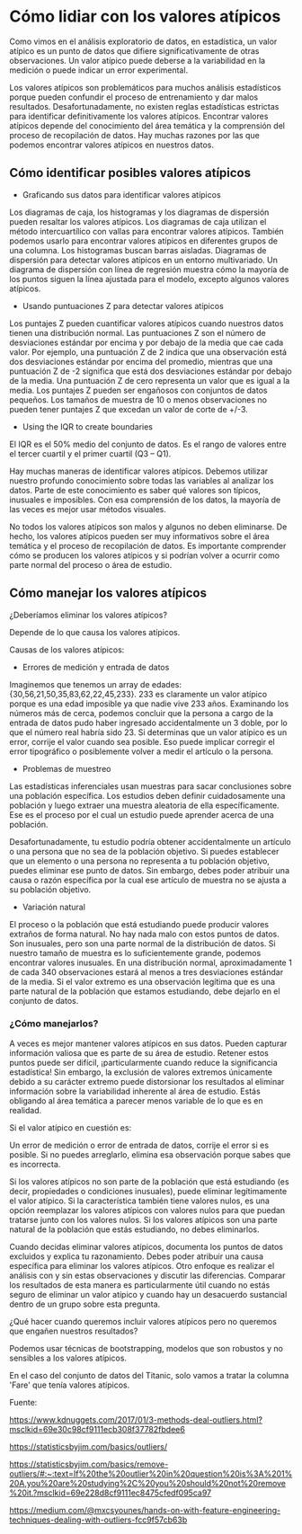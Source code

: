 # Cómo lidiar con los valores atípicos

Como vimos en el análisis exploratorio de datos, en estadística, un valor atípico es un punto de datos que difiere significativamente de otras observaciones. Un valor atípico puede deberse a la variabilidad en la medición o puede indicar un error experimental.

Los valores atípicos son problemáticos para muchos análisis estadísticos porque pueden confundir el proceso de entrenamiento y dar malos resultados. Desafortunadamente, no existen reglas estadísticas estrictas para identificar definitivamente los valores atípicos. Encontrar valores atípicos depende del conocimiento del área temática y la comprensión del proceso de recopilación de datos. Hay muchas razones por las que podemos encontrar valores atípicos en nuestros datos.

## Cómo identificar posibles valores atípicos

- Graficando sus datos para identificar valores atípicos

Los diagramas de caja, los histogramas y los diagramas de dispersión pueden resaltar los valores atípicos. Los diagramas de caja utilizan el método intercuartílico con vallas para encontrar valores atípicos. También podemos usarlo para encontrar valores atípicos en diferentes grupos de una columna. Los histogramas buscan barras aisladas. Diagramas de dispersión para detectar valores atípicos en un entorno multivariado. Un diagrama de dispersión con línea de regresión muestra cómo la mayoría de los puntos siguen la línea ajustada para el modelo, excepto algunos valores atípicos.

- Usando puntuaciones Z para detectar valores atípicos

Los puntajes Z pueden cuantificar valores atípicos cuando nuestros datos tienen una distribución normal. Las puntuaciones Z son el número de desviaciones estándar por encima y por debajo de la media que cae cada valor. Por ejemplo, una puntuación Z de 2 indica que una observación está dos desviaciones estándar por encima del promedio, mientras que una puntuación Z de -2 significa que está dos desviaciones estándar por debajo de la media. Una puntuación Z de cero representa un valor que es igual a la media. Los puntajes Z pueden ser engañosos con conjuntos de datos pequeños. Los tamaños de muestra de 10 o menos observaciones no pueden tener puntajes Z que excedan un valor de corte de +/-3.

- Using the IQR to create boundaries

El IQR es el 50% medio del conjunto de datos. Es el rango de valores entre el tercer cuartil y el primer cuartil (Q3 – Q1).

Hay muchas maneras de identificar valores atípicos. Debemos utilizar nuestro profundo conocimiento sobre todas las variables al analizar los datos. Parte de este conocimiento es saber qué valores son típicos, inusuales e imposibles. Con esa comprensión de los datos, la mayoría de las veces es mejor usar métodos visuales.

No todos los valores atípicos son malos y algunos no deben eliminarse. De hecho, los valores atípicos pueden ser muy informativos sobre el área temática y el proceso de recopilación de datos. Es importante comprender cómo se producen los valores atípicos y si podrían volver a ocurrir como parte normal del proceso o área de estudio.

## Cómo manejar los valores atípicos 

¿Deberíamos eliminar los valores atípicos?

Depende de lo que causa los valores atípicos.

Causas de los valores atípicos:

- Errores de medición y entrada de datos

Imaginemos que tenemos un array de edades: {30,56,21,50,35,83,62,22,45,233}. 233 es claramente un valor atípico porque es una edad imposible ya que nadie vive 233 años. Examinando los números más de cerca, podemos concluir que la persona a cargo de la entrada de datos pudo haber ingresado accidentalmente un 3 doble, por lo que el número real habría sido 23. Si determinas que un valor atípico es un error, corrije el valor cuando sea posible. Eso puede implicar corregir el error tipográfico o posiblemente volver a medir el artículo o la persona.

- Problemas de muestreo

Las estadísticas inferenciales usan muestras para sacar conclusiones sobre una población específica. Los estudios deben definir cuidadosamente una población y luego extraer una muestra aleatoria de ella específicamente. Ese es el proceso por el cual un estudio puede aprender acerca de una población.

Desafortunadamente, tu estudio podría obtener accidentalmente un artículo o una persona que no sea de la población objetivo. Si puedes establecer que un elemento o una persona no representa a tu población objetivo, puedes eliminar ese punto de datos. Sin embargo, debes poder atribuir una causa o razón específica por la cual ese artículo de muestra no se ajusta a su población objetivo.

- Variación natural

El proceso o la población que está estudiando puede producir valores extraños de forma natural. No hay nada malo con estos puntos de datos. Son inusuales, pero son una parte normal de la distribución de datos. Si nuestro tamaño de muestra es lo suficientemente grande, podemos encontrar valores inusuales. En una distribución normal, aproximadamente 1 de cada 340 observaciones estará al menos a tres desviaciones estándar de la media. Si el valor extremo es una observación legítima que es una parte natural de la población que estamos estudiando, debe dejarlo en el conjunto de datos.

### ¿Cómo manejarlos?

A veces es mejor mantener valores atípicos en sus datos. Pueden capturar información valiosa que es parte de su área de estudio. Retener estos puntos puede ser difícil, ¡particularmente cuando reduce la significancia estadística! Sin embargo, la exclusión de valores extremos únicamente debido a su carácter extremo puede distorsionar los resultados al eliminar información sobre la variabilidad inherente al área de estudio. Estás obligando al área temática a parecer menos variable de lo que es en realidad.

Si el valor atípico en cuestión es:

Un error de medición o error de entrada de datos, corrije el error si es posible. Si no puedes arreglarlo, elimina esa observación porque sabes que es incorrecta.

Si los valores atípicos no son parte de la población que está estudiando (es decir, propiedades o condiciones inusuales), puede eliminar legítimamente el valor atípico. Si la característica también tiene valores nulos, es una opción reemplazar los valores atípicos con valores nulos para que puedan tratarse junto con los valores nulos. Si los valores atípicos son una parte natural de la población que estás estudiando, no debes eliminarlos.

Cuando decidas eliminar valores atípicos, documenta los puntos de datos excluidos y explica tu razonamiento. Debes poder atribuir una causa específica para eliminar los valores atípicos. Otro enfoque es realizar el análisis con y sin estas observaciones y discutir las diferencias. Comparar los resultados de esta manera es particularmente útil cuando no estás seguro de eliminar un valor atípico y cuando hay un desacuerdo sustancial dentro de un grupo sobre esta pregunta.

¿Qué hacer cuando queremos incluir valores atípicos pero no queremos que engañen nuestros resultados?

Podemos usar técnicas de bootstrapping, modelos que son robustos y no sensibles a los valores atípicos.

En el caso del conjunto de datos del Titanic, solo vamos a tratar la columna 'Fare' que tenía valores atípicos.

Fuente:

https://www.kdnuggets.com/2017/01/3-methods-deal-outliers.html?msclkid=69e30c98cf9111ecb308f37782fbdee6

https://statisticsbyjim.com/basics/outliers/

https://statisticsbyjim.com/basics/remove-outliers/#:~:text=If%20the%20outlier%20in%20question%20is%3A%201%20A,you%20are%20studying%2C%20you%20should%20not%20remove%20it.?msclkid=69e228d8cf9111ec8475cfedf095ca97

https://medium.com/@mxcsyounes/hands-on-with-feature-engineering-techniques-dealing-with-outliers-fcc9f57cb63b
